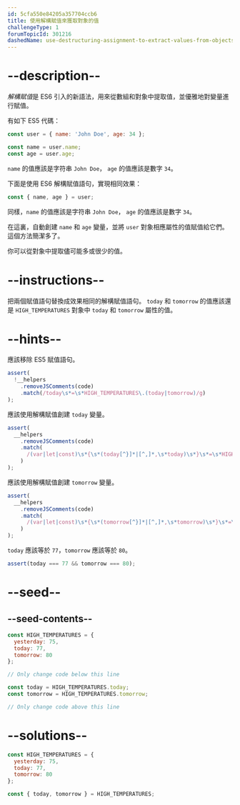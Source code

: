 ```yaml
---
id: 5cfa550e84205a357704ccb6
title: 使用解構賦值來獲取對象的值
challengeType: 1
forumTopicId: 301216
dashedName: use-destructuring-assignment-to-extract-values-from-objects
---
```


# --description--

<dfn>解構賦值</dfn>是 ES6 引入的新語法，用來從數組和對象中提取值，並優雅地對變量進行賦值。

有如下 ES5 代碼：

```js
const user = { name: 'John Doe', age: 34 };

const name = user.name;
const age = user.age;
```

`name` 的值應該是字符串 `John Doe`， `age` 的值應該是數字 `34`。

下面是使用 ES6 解構賦值語句，實現相同效果：

```js
const { name, age } = user;
```

同樣，`name` 的值應該是字符串 `John Doe`， `age` 的值應該是數字 `34`。

在這裏，自動創建 `name` 和 `age` 變量，並將 `user` 對象相應屬性的值賦值給它們。 這個方法簡潔多了。

你可以從對象中提取儘可能多或很少的值。

# --instructions--

把兩個賦值語句替換成效果相同的解構賦值語句。 `today` 和 `tomorrow` 的值應該還是 `HIGH_TEMPERATURES` 對象中 `today` 和 `tomorrow` 屬性的值。

# --hints--

應該移除 ES5 賦值語句。

```js
assert(
  !__helpers
    .removeJSComments(code)
    .match(/today\s*=\s*HIGH_TEMPERATURES\.(today|tomorrow)/g)
);
```

應該使用解構賦值創建 `today` 變量。

```js
assert(
  __helpers
    .removeJSComments(code)
    .match(
      /(var|let|const)\s*{\s*(today[^}]*|[^,]*,\s*today)\s*}\s*=\s*HIGH_TEMPERATURES(;|\s+|\/\/)/g
    )
);
```

應該使用解構賦值創建 `tomorrow` 變量。

```js
assert(
  __helpers
    .removeJSComments(code)
    .match(
      /(var|let|const)\s*{\s*(tomorrow[^}]*|[^,]*,\s*tomorrow)\s*}\s*=\s*HIGH_TEMPERATURES(;|\s+|\/\/)/g
    )
);
```

`today` 應該等於 `77`，`tomorrow` 應該等於 `80`。

```js
assert(today === 77 && tomorrow === 80);
```

# --seed--

## --seed-contents--

```js
const HIGH_TEMPERATURES = {
  yesterday: 75,
  today: 77,
  tomorrow: 80
};

// Only change code below this line

const today = HIGH_TEMPERATURES.today;
const tomorrow = HIGH_TEMPERATURES.tomorrow;

// Only change code above this line
```

# --solutions--

```js
const HIGH_TEMPERATURES = {
  yesterday: 75,
  today: 77,
  tomorrow: 80
};

const { today, tomorrow } = HIGH_TEMPERATURES;
```
